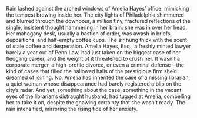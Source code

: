 Rain lashed against the arched windows of Amelia Hayes’ office, mimicking the tempest brewing inside her.  The city lights of Philadelphia shimmered and blurred through the downpour, a million tiny, fractured reflections of the single, insistent thought hammering in her brain: she was in over her head.  Her mahogany desk, usually a bastion of order, was awash in briefs, depositions, and half-empty coffee cups.  The air hung thick with the scent of stale coffee and desperation. Amelia Hayes, Esq., a freshly minted lawyer barely a year out of Penn Law, had just taken on the biggest case of her fledgling career, and the weight of it threatened to crush her. It wasn't a corporate merger, a high-profile divorce, or even a criminal defense – the kind of cases that filled the hallowed halls of the prestigious firm she’d dreamed of joining.  No, Amelia had inherited the case of a missing librarian, a quiet woman whose disappearance had barely registered a blip on the city’s radar.  And yet, something about the case, something in the vacant eyes of the librarian’s distraught husband, had tugged at Amelia, compelling her to take it on, despite the gnawing certainty that she wasn't ready.  The rain intensified, mirroring the rising tide of her anxiety.
